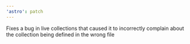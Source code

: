 ```yaml
---
'astro': patch
---
```


Fixes a bug in live collections that caused it to incorrectly complain about the collection being defined in the wrong file
